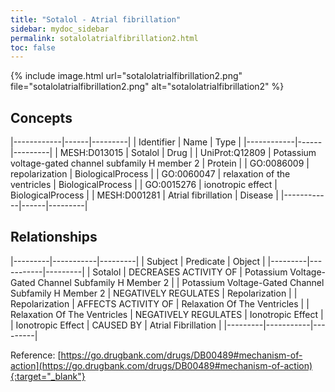 ```yaml
---
title: "Sotalol - Atrial fibrillation"
sidebar: mydoc_sidebar
permalink: sotalolatrialfibrillation2.html
toc: false 
---
```


{% include image.html url="sotalolatrialfibrillation2.png" file="sotalolatrialfibrillation2.png" alt="sotalolatrialfibrillation2" %}

## Concepts

|------------|------|---------|
| Identifier | Name | Type    |
|------------|------|---------|
| MESH:D013015 | Sotalol | Drug |
| UniProt:Q12809 | Potassium voltage-gated channel subfamily H member 2 | Protein |
| GO:0086009 | repolarization | BiologicalProcess |
| GO:0060047 | relaxation of the ventricles | BiologicalProcess |
| GO:0015276 | ionotropic effect | BiologicalProcess |
| MESH:D001281 | Atrial fibrillation | Disease |
|------------|------|---------|

## Relationships

|---------|-----------|---------|
| Subject | Predicate | Object  |
|---------|-----------|---------|
| Sotalol | DECREASES ACTIVITY OF | Potassium Voltage-Gated Channel Subfamily H Member 2 |
| Potassium Voltage-Gated Channel Subfamily H Member 2 | NEGATIVELY REGULATES | Repolarization |
| Repolarization | AFFECTS ACTIVITY OF | Relaxation Of The Ventricles |
| Relaxation Of The Ventricles | NEGATIVELY REGULATES | Ionotropic Effect |
| Ionotropic Effect | CAUSED BY | Atrial Fibrillation |
|---------|-----------|---------|

Reference: [https://go.drugbank.com/drugs/DB00489#mechanism-of-action](https://go.drugbank.com/drugs/DB00489#mechanism-of-action){:target="_blank"}